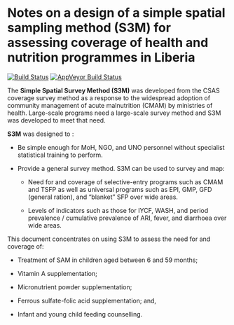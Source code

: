 # Notes on a design of a simple spatial sampling method (S3M) for assessing coverage of health and nutrition programmes in Liberia

[![Build Status](https://travis-ci.org/validmeasures/liberiaS3M.svg?branch=master)](https://travis-ci.org/validmeasures/liberiaS3M)
[![AppVeyor Build Status](https://ci.appveyor.com/api/projects/status/github/validmeasures/liberiaS3M?branch=master&svg=true)](https://ci.appveyor.com/project/validmeasures/liberiaS3M)


The **Simple Spatial Survey Method (S3M)** was developed from the CSAS coverage survey method as a response to the widespread adoption of community management of acute malnutrition (CMAM) by ministries of health. Large-scale programs need a large-scale survey method and S3M was developed to meet that need.

**S3M** was designed to :

* Be simple enough for MoH, NGO, and UNO personnel without specialist statistical training to perform.

* Provide a general survey method. S3M can be used to survey and map:

    * Need for and coverage of selective-entry programs such as CMAM and TSFP as well as universal programs such as EPI, GMP, GFD (general ration), and “blanket” SFP over wide areas.

    * Levels of indicators such as those for IYCF, WASH, and period prevalence / cumulative prevalence of ARI, fever, and diarrhoea over wide areas.

This document concentrates on using S3M to assess the need for and coverage of:

* Treatment of SAM in children aged between 6 and 59 months;

* Vitamin A supplementation;

* Micronutrient powder supplementation;

* Ferrous sulfate-folic acid supplementation; and,

* Infant and young child feeding counselling.

